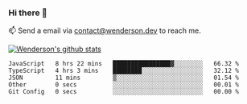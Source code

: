 ### Hi there 👋

<!--
**Wenderson-P/wenderson-p** is a ✨ _special_ ✨ repository because its `README.md` (this file) appears on your GitHub profile.

Here are some ideas to get you started:

- 🔭 I’m currently working on ...
- 🌱 I’m currently learning ...
- 👯 I’m looking to collaborate on ...
- 🤔 I’m looking for help with ...
- 💬 Ask me about ...
- 📫 How to reach me: ...
- 😄 Pronouns: ...
- ⚡ Fun fact: ...
-->

📫  Send a email via contact@wenderson.dev to reach me.

[![Wenderson's github stats](https://github-readme-stats.vercel.app/api?username=wenderson-p&show_icons=true&theme=tokyonight&hide=issues)](https://github.com/wenderson-p/github-readme-stats)

<!--START_SECTION:waka-->
```text
JavaScript   8 hrs 22 mins   ████████████████▓░░░░░░░░   66.32 % 
TypeScript   4 hrs 3 mins    ████████░░░░░░░░░░░░░░░░░   32.12 % 
JSON         11 mins         ▒░░░░░░░░░░░░░░░░░░░░░░░░   01.54 % 
Other        0 secs          ░░░░░░░░░░░░░░░░░░░░░░░░░   00.01 % 
Git Config   0 secs          ░░░░░░░░░░░░░░░░░░░░░░░░░   00.00 % 
```
<!--END_SECTION:waka-->
